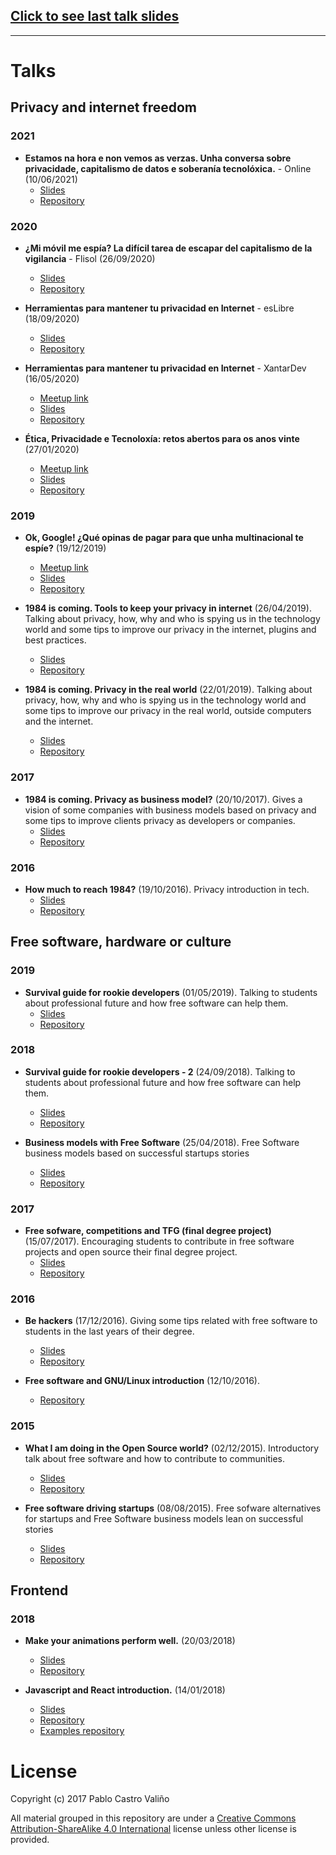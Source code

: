 
## [Click to see last talk slides](https://castrinho8.github.io/non-vemos-as-verzas/#/portada)

----------

# Talks


## Privacy and internet freedom
### 2021
- **Estamos na hora e non vemos as verzas. Unha conversa sobre privacidade, capitalismo de datos e soberanía tecnolóxica.** - Online (10/06/2021)
  - [Slides](https://castrinho8.github.io/non-vemos-as-verzas/#/portada)
  - [Repository](https://github.com/castrinho8/non-vemos-as-verzas)

### 2020
- **¿Mi móvil me espía? La difícil tarea de escapar del capitalismo de la vigilancia** - Flisol (26/09/2020)
  - [Slides](https://castrinho8.github.io/flisol-2020/public/index.html#/portada)
  - [Repository](https://github.com/castrinho8/flisol-2020)

- **Herramientas para mantener tu privacidad en Internet** - esLibre (18/09/2020)
  - [Slides](https://castrinho8.github.io/esLibre-2020/public/index.html#/portada)
  - [Repository](https://github.com/castrinho8/esLibre-2020)

- **Herramientas para mantener tu privacidad en Internet** - XantarDev (16/05/2020)
  - [Meetup link](https://www.meetup.com/es-ES/XantarDev/events/270406431/)
  - [Slides](https://castrinho8.github.io/privacy-tools-xantardev/public/index.html#/portada)
  - [Repository](https://github.com/castrinho8/privacy-tools-xantardev)

- **Ética, Privacidade e Tecnoloxía: retos abertos para os anos vinte** (27/01/2020)
  - [Meetup link](https://www.meetup.com/Distopias-Cotias/events/267806186/)
  - [Slides](https://castrinho8.github.io/distopias-cotias/public/index.html#/portada)
  - [Repository](https://github.com/castrinho8/distopias-cotias)

### 2019
- **Ok, Google! ¿Qué opinas de pagar para que unha multinacional te espíe?** (19/12/2019)
  - [Meetup link](https://www.meetup.com/GPUL-Labs/events/265644892/)
  - [Slides](https://castrinho8.github.io/ok-google/public/#/portada)
  - [Repository](https://github.com/castrinho8/ok-google)

- **1984 is coming. Tools to keep your privacy in internet** (26/04/2019). Talking about privacy, how, why and who is spying us in the technology world and some tips to improve our privacy in the internet, plugins and best practices.
  - [Slides](https://castrinho8.github.io/privacy-tools/public/#/portada)
  - [Repository](https://github.com/castrinho8/privacy-tools)

- **1984 is coming. Privacy in the real world** (22/01/2019). Talking about privacy, how, why and who is spying us in the technology world and some tips to improve our privacy in the real world, outside computers and the internet.
  - [Slides](https://castrinho8.github.io/privacy-real-world/public/#/portada)
  - [Repository](https://github.com/castrinho8/privacy-real-world)

### 2017
- **1984 is coming. Privacy as business model?** (20/10/2017). Gives a vision of some companies with business models based on privacy and some tips to improve clients privacy as developers or companies.
  - [Slides](https://castrinho8.github.io/privacy-business-models/index.html#/portada)
  - [Repository](https://github.com/castrinho8/privacy-business-models)

### 2016
- **How much to reach 1984?** (19/10/2016). Privacy introduction in tech.
  - [Slides](https://castrinho8.github.io/free-software-privacy/#/portada)
  - [Repository](https://github.com/castrinho8/free-software-privacy)

## Free software, hardware or culture

### 2019
- **Survival guide for rookie developers** (01/05/2019). Talking to students about professional future and how free software can help them.
  - [Slides](https://castrinho8.github.io/free-sofware-and-jobs/public/index.html#/portada)
  - [Repository](https://github.com/castrinho8/free-sofware-and-jobs)

### 2018
- **Survival guide for rookie developers - 2** (24/09/2018). Talking to students about professional future and how free software can help them.
  - [Slides](https://castrinho8.github.io/survival-guide-to-rookie-developers-2/public/#/portada)
  - [Repository](https://github.com/castrinho8/survival-guide-to-rookie-developers-2)

- **Business models with Free Software** (25/04/2018). Free Software business models based on successful startups stories
  - [Slides](https://castrinho8.github.io/free-software-business-models/index.html)
  - [Repository](https://github.com/castrinho8/free-software-business-models)

### 2017
- **Free sofware, competitions and TFG (final degree project)** (15/07/2017). Encouraging students to contribute in free software projects and open source their final degree project.
  - [Slides](https://castrinho8.github.io/free-software-competitions/#/)
  - [Repository](https://github.com/castrinho8/free-software-competitions)

### 2016
- **Be hackers** (17/12/2016). Giving some tips related with free software to students in the last years of their degree.
  - [Slides](https://castrinho8.github.io/be-hackers/index#/)
  - [Repository](https://github.com/castrinho8/be-hackers)

- **Free software and GNU/Linux introduction** (12/10/2016).
  - [Repository](https://github.com/castrinho8/gpul-intro-linux-slides)

### 2015
- **What I am doing in the Open Source world?** (02/12/2015). Introductory talk about free software and how to contribute to communities.
  - [Slides](https://castrinho8.github.io/open-community/#/)
  - [Repository](https://github.com/castrinho8/open-community)

- **Free software driving startups** (08/08/2015). Free sofware alternatives for startups and Free Software business models lean on successful stories
  - [Slides](https://castrinho8.github.io/akademy-startups-presentation/#/portada)
  - [Repository](https://github.com/castrinho8/akademy-startups-presentation)

## Frontend

### 2018
- **Make your animations perform well.** (20/03/2018)
  - [Slides](https://castrinho8.github.io/animations-performance/#/)
  - [Repository](https://github.com/castrinho8/animations-performance)

- **Javascript and React introduction.** (14/01/2018)
  - [Slides](https://castrinho8.github.io/intro_js_react/)
  - [Repository](https://github.com/castrinho8/intro_js_react)
  - [Examples repository](https://github.com/castrinho8/intro_js_react_example)

# License
Copyright (c) 2017 Pablo Castro Valiño

All material grouped in this repository are under a [Creative Commons Attribution-ShareAlike 4.0 International](https://creativecommons.org/licenses/by-sa/4.0/) license unless other license is provided.
